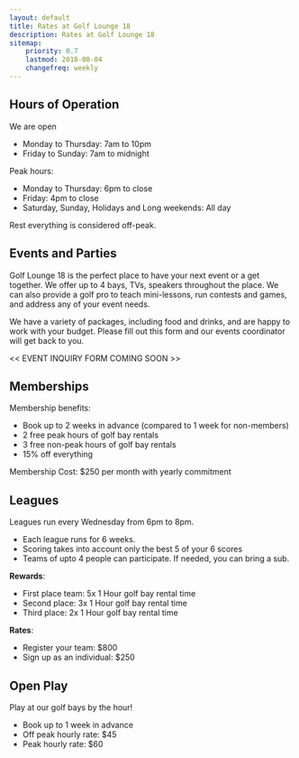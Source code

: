```yaml
---
layout: default
title: Rates at Golf Lounge 18
description: Rates at Golf Lounge 18
sitemap:
    priority: 0.7
    lastmod: 2018-08-04
    changefreq: weekly
---
```

## Hours of Operation

We are open
* Monday to Thursday: 7am to 10pm
* Friday to Sunday: 7am to midnight

Peak hours:
* Monday to Thursday: 6pm to close
* Friday: 4pm to close
* Saturday, Sunday, Holidays and Long weekends: All day

Rest everything is considered off-peak.

## Events and Parties

Golf Lounge 18 is the perfect place to have your next event or a get together.
We offer up to 4 bays, TVs, speakers throughout the place.
We can also provide a golf pro to teach mini-lessons, run contests and games,
and address any of your event needs.

We have a variety of packages, including food and drinks, and are happy to work with your budget. Please fill out this form and our events coordinator will get back to you.

<< EVENT INQUIRY FORM COMING SOON >>

## Memberships

Membership benefits:
* Book up to 2 weeks in advance (compared to 1 week for non-members)
* 2 free peak hours of golf bay rentals
* 3 free non-peak hours of golf bay rentals
* 15% off everything

Membership Cost: $250 per month with yearly commitment

## Leagues

Leagues run every Wednesday from 6pm to 8pm.
* Each league runs for 6 weeks.
* Scoring takes into account only the best 5 of your 6 scores
* Teams of upto 4 people can participate. If needed, you can bring a sub.

**Rewards**:
* First place team: 5x 1 Hour golf bay rental time
* Second place: 3x 1 Hour golf bay rental time
* Third place:  2x 1 Hour golf bay rental time

**Rates**:
* Register your team: $800
* Sign up as an individual: $250

## Open Play

Play at our golf bays by the hour!
* Book up to 1 week in advance
* Off peak hourly rate: $45
* Peak hourly rate: $60
